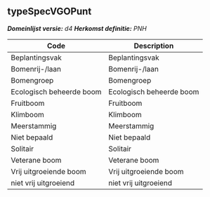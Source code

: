 ## typeSpecVGOPunt

*__Domeinlijst versie:__ d4*
*__Herkomst definitie:__ PNH*

|__Code__ |__Description__	|
|	---	|	---	|
| Beplantingsvak | Beplantingsvak |
| Bomenrij-/laan | Bomenrij-/laan |
| Bomengroep | Bomengroep |
| Ecologisch beheerde boom | Ecologisch beheerde boom |
| Fruitboom | Fruitboom |
| Klimboom | Klimboom |
| Meerstammig | Meerstammig |
| Niet bepaald | Niet bepaald |
| Solitair | Solitair |
| Veterane boom | Veterane boom |
| Vrij uitgroeiende boom | Vrij uitgroeiende boom |
| niet vrij uitgroeiend | niet vrij uitgroeiend | 
